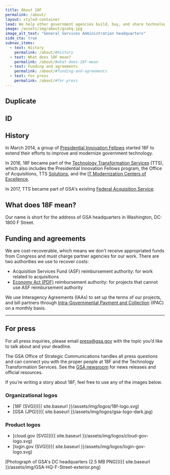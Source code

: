 ```yaml
---
title: About 18F
permalink: /about/
layout: styled-container
lead: We help other government agencies build, buy, and share technology products. 18F is a team of designers, software engineers, strategists, and product managers within the General Services Administration. We collaborate with other agencies to fix technical problems, build products, and improve public service through technology.
image: /assets/img/about/gsahq.jpg
image_alt_text: "General Services Administration headquarters"
side_cta: true
subnav_items:
  - text: History
    permalink: /about/#history
  - text: What does 18F mean?
    permalink: /about/#what-does-18f-mean
  - text: Funding and agreements
    permalink: /about/#funding-and-agreements
  - text: For press
    permalink: /about/#for-press
---
```


<h2 id="test">Duplicate</h2>
<h2 id="test">ID</h2>

## History

In March 2014, a group of [Presidential Innovation Fellows](https://presidentialinnovationfellows.gov/) started 18F to extend their efforts to improve and modernize government technology.

In 2016, 18F became part of the [Technology Transformation Services](https://www.gsa.gov/tts) (TTS), which also includes the Presidential Innovation Fellows program, the Office of Acquisitions, TTS [Solutions](https://www.gsa.gov/about-us/organization/federal-acquisition-service/technology-transformation-services/tts-solutions), and the [IT Modernization Centers of Excellence](https://coe.gsa.gov/). 

In 2017, TTS became part of GSA's existing [Federal Acquisition Service](https://www.gsa.gov/about-us/organization/federal-acquisition-service).

## What does 18F mean?

Our name is short for the address of GSA headquarters in Washington, DC: 1800 F Street.

## Funding and agreements

We are cost-recoverable, which means we don't receive appropriated funds from Congress and must charge partner agencies for our work. There are two authorities we use to recover costs:

- Acquisition Services Fund (ASF) reimbursement authority: for work related to acquisitions
- [Economy Act (PDF)](http://www.gc.noaa.gov/documents/mou-economyact.pdf) reimbursement authority: for projects that cannot use ASF reimbursement authority

We use Interagency Agreements (IAAs) to set up the terms of our projects, and bill partners through [Intra-Governmental Payment and Collection](https://www.fiscal.treasury.gov/fsservices/gov/acctg/ipac/ipac_home.htm) (IPAC) on a monthly basis.

-----
## For press

For all press inquiries, please email [press@gsa.gov](mailto:press@gsa.gov?Subject=18F%20Media%20Query) with the topic you’d like to talk about and your deadline.

The GSA Office of Strategic Communications handles all press questions and can connect you with the proper people at 18F and the Technology Transformation Services. See the [GSA newsroom](https://www.gsa.gov/about-us/newsroom?topnav=about-us) for news releases and official resources.

If you’re writing a story about 18F, feel free to use any of the images below.

### Organizational logos
  - [18F (SVG)]({{ site.baseurl }}/assets/img/logos/18f-logo.svg)
  - [GSA (JPG)]({{ site.baseurl }}/assets/img/logos/gsa-logo-dark.jpg)

### Product logos
  - [cloud.gov (SVG)]({{ site.baseurl }}/assets/img/logos/cloud-gov-logo.svg)
  - [login.gov (SVG)]({{ site.baseurl }}/assets/img/logos/login-gov-logo.svg)

[Photograph of GSA's DC headquarters (2.5 MB PNG)]({{ site.baseurl }}/assets/img/GSA-HQ-F-Street-exterior.png)
